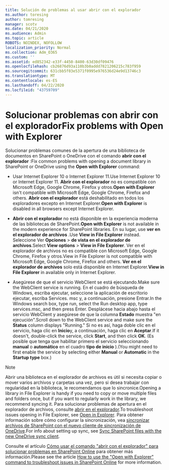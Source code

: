 ```yaml
---
title: Solución de problemas al usar abrir con el explorador
ms.author: toresing
author: tomresing
manager: scotv
ms.date: 04/21/2020
ms.audience: Admin
ms.topic: article
ROBOTS: NOINDEX, NOFOLLOW
localization_priority: Normal
ms.collection: Adm_O365
ms.custom: ''
ms.assetid: ed852342-e33f-4450-8400-63d30df09476
ms.openlocfilehash: cb26876d93a110b3b0addd7821206215c783f959
ms.sourcegitcommit: 631cbb5f03e5371f0995e976536d24e9d13746c3
ms.translationtype: MT
ms.contentlocale: es-ES
ms.lasthandoff: 04/22/2020
ms.locfileid: "43759709"
---
```

# <a name="fix-problems-with-open-with-explorer"></a><span data-ttu-id="1af7d-102">Solucionar problemas con abrir con el explorador</span><span class="sxs-lookup"><span data-stu-id="1af7d-102">Fix problems with Open with Explorer</span></span>

<span data-ttu-id="1af7d-103">Solucionar problemas comunes de la apertura de una biblioteca de documentos en SharePoint o OneDrive con el comando **abrir con el explorador** :</span><span class="sxs-lookup"><span data-stu-id="1af7d-103">Fix common problems with opening a document library in SharePoint or OneDrive using the **Open with Explorer** command:</span></span> 
  
- <span data-ttu-id="1af7d-104">Usar Internet Explorer 10 o Internet Explorer 11.</span><span class="sxs-lookup"><span data-stu-id="1af7d-104">Use Internet Explorer 10 or Internet Explorer 11.</span></span> <span data-ttu-id="1af7d-105">**Abrir con el explorador** no es compatible con Microsoft Edge, Google Chrome, Firefox y otros.</span><span class="sxs-lookup"><span data-stu-id="1af7d-105">**Open with Explorer** isn't compatible with Microsoft Edge, Google Chrome, Firefox and others.</span></span> <span data-ttu-id="1af7d-106">**Abrir con el explorador** está deshabilitado en todos los exploradores excepto en Internet Explorer.</span><span class="sxs-lookup"><span data-stu-id="1af7d-106">**Open with Explorer** is disabled in all browsers except Internet Explorer.</span></span> 
    
- <span data-ttu-id="1af7d-107">**Abrir con el explorador** no está disponible en la experiencia moderna de las bibliotecas de SharePoint.</span><span class="sxs-lookup"><span data-stu-id="1af7d-107">**Open with Explorer** is not available in the modern experience for SharePoint libraries.</span></span> <span data-ttu-id="1af7d-108">En su lugar, use **ver en el explorador de archivos** .</span><span class="sxs-lookup"><span data-stu-id="1af7d-108">Use **View in File Explorer** instead.</span></span> <span data-ttu-id="1af7d-109">Seleccione Ver **Opciones** \> **de vista en el explorador de archivos**.</span><span class="sxs-lookup"><span data-stu-id="1af7d-109">Select **View options** \> **View in File Explorer**.</span></span> <span data-ttu-id="1af7d-110">Ver en el explorador de archivos no es compatible con Microsoft Edge, Google Chrome, Firefox y otros.</span><span class="sxs-lookup"><span data-stu-id="1af7d-110">View in File Explorer is not compatible with Microsoft Edge, Google Chrome, Firefox and others.</span></span> <span data-ttu-id="1af7d-111">**Ver en el explorador de archivos** solo está disponible en Internet Explorer.</span><span class="sxs-lookup"><span data-stu-id="1af7d-111">**View in File Explorer** in available only in Internet Explorer.</span></span> 
    
- <span data-ttu-id="1af7d-112">Asegúrese de que el servicio WebClient se está ejecutando.</span><span class="sxs-lookup"><span data-stu-id="1af7d-112">Make sure the WebClient service is running.</span></span> <span data-ttu-id="1af7d-113">En el cuadro de búsqueda de Windows, escriba ejecutar, seleccione la aplicación de escritorio ejecutar, escriba Services. msc y, a continuación, presione Entrar.</span><span class="sxs-lookup"><span data-stu-id="1af7d-113">In the Windows search box, type run, select the Run desktop app, type services.msc, and then press Enter.</span></span> <span data-ttu-id="1af7d-114">Desplácese hacia abajo hasta el servicio WebClient y asegúrese de que la columna **Estado** muestra "en ejecución".</span><span class="sxs-lookup"><span data-stu-id="1af7d-114">Scroll down to the WebClient service and make sure the **Status** column displays "Running."</span></span> <span data-ttu-id="1af7d-115">Si no es así, haga doble clic en el servicio, haga clic en **Inicio**y, a continuación, haga clic en **Aceptar**.</span><span class="sxs-lookup"><span data-stu-id="1af7d-115">If it doesn't, double-click the service, click **Start**, and then click **OK**.</span></span> <span data-ttu-id="1af7d-116">(Es posible que tenga que habilitar primero el servicio seleccionando **manual** o **automático** en el cuadro **tipo de inicio** ).</span><span class="sxs-lookup"><span data-stu-id="1af7d-116">(You might need to first enable the service by selecting either **Manual** or **Automatic** in the **Startup type** box.)</span></span> 
    
> [!NOTE]
> <span data-ttu-id="1af7d-117">Abrir una biblioteca en el explorador de archivos es útil si necesita copiar o mover varios archivos y carpetas una vez, pero si desea trabajar con regularidad en la biblioteca, le recomendamos que lo sincronice.</span><span class="sxs-lookup"><span data-stu-id="1af7d-117">Opening a library in File Explorer is handy if you need to copy or move multiple files and folders once, but if you want to regularly work in the library, we recommend syncing it.</span></span> <span data-ttu-id="1af7d-118">Para solucionar problemas de apertura en el explorador de archivos, consulte [abrir en el explorador](https://go.microsoft.com/fwlink/?linkid=871665).</span><span class="sxs-lookup"><span data-stu-id="1af7d-118">To troubleshoot issues opening in File Explorer, see [Open in Explorer](https://go.microsoft.com/fwlink/?linkid=871665).</span></span> <span data-ttu-id="1af7d-119">Para obtener información sobre cómo configurar la sincronización, vea [sincronizar archivos de SharePoint con el nuevo cliente de sincronización de OneDrive](https://go.microsoft.com/fwlink/?linkid=871666).</span><span class="sxs-lookup"><span data-stu-id="1af7d-119">For info about setting up sync, see [Sync SharePoint files with the new OneDrive sync client](https://go.microsoft.com/fwlink/?linkid=871666).</span></span>
  
<span data-ttu-id="1af7d-120">Consulte el artículo [Cómo usar el comando "abrir con el explorador" para solucionar problemas en SharePoint Online](https://docs.microsoft.com/sharepoint/support/lists-and-libraries/troubleshoot-issues-using-open-with-explorer) para obtener más información.</span><span class="sxs-lookup"><span data-stu-id="1af7d-120">Please see the article [How to use the "Open with Explorer" command to troubleshoot issues in SharePoint Online](https://docs.microsoft.com/sharepoint/support/lists-and-libraries/troubleshoot-issues-using-open-with-explorer) for more information.</span></span> 
  

